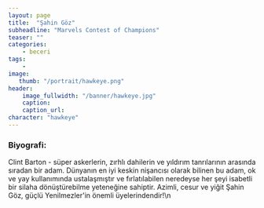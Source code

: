 ```yaml
---
layout: page
title:  "Şahin Göz"
subheadline: "Marvels Contest of Champions"
teaser: ""
categories:
    - beceri
tags:
    -
image:
   thumb: "/portrait/hawkeye.png"
header:
    image_fullwidth: "/banner/hawkeye.jpg"
    caption: 
    caption_url: 
character: "hawkeye"
---
```


### Biyografi:

Clint Barton - süper askerlerin, zırhlı dahilerin ve yıldırım tanrılarının arasında sıradan bir adam. Dünyanın en iyi keskin nişancısı olarak bilinen bu adam, ok ve yay kullanımında ustalaşmıştır ve fırlatılabilen neredeyse her şeyi isabetli bir silaha dönüştürebilme yeteneğine sahiptir. Azimli, cesur ve yiğit Şahin Göz, güçlü Yenilmezler'in önemli üyelerindendir!\n
